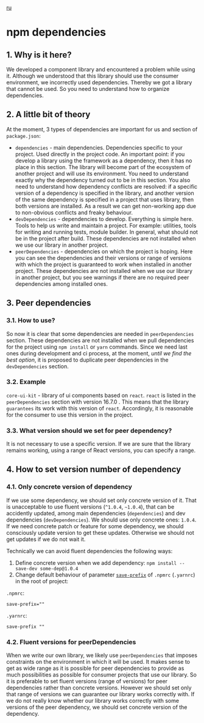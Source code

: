 [ru](./README.ru.md)

# npm dependencies

## 1. Why is it here?

We developed a component library and encountered a problem while using it. Although we understood that this library
should use the consumer environment, we incorrectly used dependencies. Thereby we got a library that cannot be used.
So you need to understand how to organize dependencies.

## 2. A little bit of theory

At the moment, 3 types of dependencies are important for us and section of `package.json`:

* `dependencies` - main dependencies.  Dependencies specific to your project. Used directly 
in the project code. An important point: if you develop a library using the framework as a dependency, then it has
no place in this section. The library will become part of the ecosystem of another project and will use
its environment. You need to understand exactly why the dependency turned out to be in this section.  You also need
to understand how dependency conflicts are resolved: if a specific version of a dependency is specified in
the library, and another version of the same dependency is specified in a project that uses library, 
then both versions are installed. As a result we can get non-working app due to non-obvious conflicts and freaky
behaviour.
* `devDependencies` - dependencies to develop. Everything is simple here. Tools to help us write
and maintain a project. For example: utilities, tools for writing and running tests, module builder. 
In general, what should not be in the project after build. These dependencies are not installed 
when we use our library in another project.
* `peerDependencies` - dependencies on which the project is hoping. Here you can see the
dependencies and their versions or range of versions with which the project is guaranteed to work 
when installed in another project. These dependencies are not installed when we use our library 
in another project, but you see warnings if there are no required peer dependencies among 
installed ones.

## 3. Peer dependencies

### 3.1. How to use?

So now it is clear that some dependencies are needed in `peerDependencies` section. 
These dependencies are not installed when we pull dependencies for the project using 
`npm install` or `yarn` commands. Since we need last ones during development and ci process, 
at the moment, *until we find the best option*, it is proposed to duplicate peer dependencies 
in the `devDependencies` section.

### 3.2. Example

`core-ui-kit` - library of ui components based on `react`.  `react` is listed in the `peerDependencies` section with
version 16.7.0 . This means that the library `guarantees` its work with this version of `react`.  Accordingly, it is
reasonable for the consumer to use this version in the project.

### 3.3. What version should we set for peer dependency?

It is not necessary to use a specific version. If we are sure that the library remains working, using
a range of React versions, you can specify a range.

## 4. How to set version number of dependency

### 4.1. Only concrete version of dependency

If we use some dependency, we should set only concrete version of it. That is unacceptable to use
fluent versions (`^1.0.4`, `~1.0.4`), that can be accidently updated, among main dependencies (`dependencies`) 
and dev dependencies (`devDependencies`). We should use only concrete ones: `1.0.4`. If we need 
concrete patch or feature for some dependency, we should consciously update version to get these updates.
Otherwise we should not get updates if we do not wait it.

Technically we can avoid fluent dependencies the following ways:

1. Define concrete version when we add dependency: `npm install --save-dev some-dep@1.0.4`
2. Change default behaviour of parameter [`save-prefix`](https://docs.npmjs.com/misc/config#save-prefix) 
of `.npmrc` (`.yarnrc`) in the root of project:
 
`.npmrc`:

```
save-prefix=""
```

`.yarnrc`:

```
save-prefix ""
```

### 4.2. Fluent versions for peerDependencies

When we write our own library, we likely use `peerDependencies` that imposes constraints on the
environment in which it will be used. It makes sense to get as wide range as it is possible for
peer dependencies to provide as much possibilities as possible for consumer projects that use
our library. So it is preferable to set fluent versions (range of versions) for peer dependencies
rather than concrete versions. However we should set only that range of versions we can guarantee
our library works correctly with. If we do not really know whether our library works correctly
with some versions of the peer dependency, we should set concrete version of the dependency.

